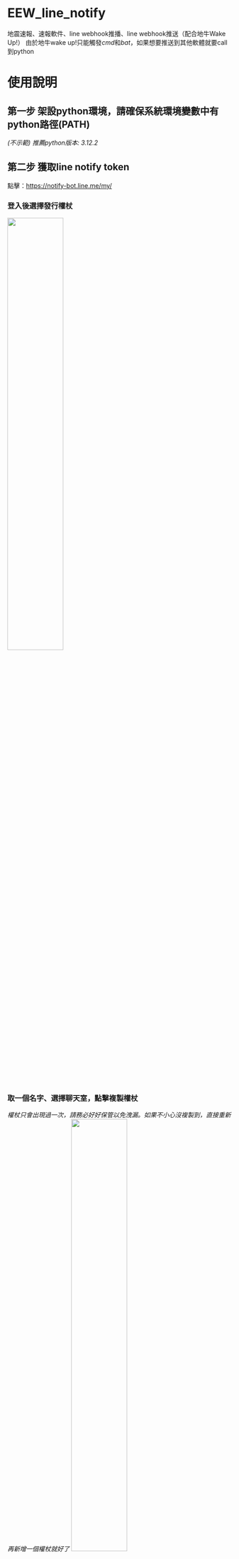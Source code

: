 # EEW_line_notify
地震速報、速報軟件、line webhook推播、line webhook推送（配合地牛Wake Up!）
由於地牛wake up!只能觸發*cmd*和*bat*，如果想要推送到其他軟體就要call到python

# 使用說明
## 第一步 架設python環境，請確保系統環境變數中有python路徑(PATH)
*(不示範)*
*推薦python版本: 3.12.2*

## 第二步 獲取line notify token
點擊：https://notify-bot.line.me/my/
### 登入後選擇發行權杖
<img src="https://user-images.githubusercontent.com/24865458/208755580-4528b3be-7822-4c0c-a9ca-95b10f9ffeb9.png" width="50%">

### 取一個名字、選擇聊天室，點擊複製權杖
*權杖只會出現過一次，請務必好好保管以免洩漏。如果不小心沒複製到，直接重新再新增一個權杖就好了*
<img src="https://user-images.githubusercontent.com/24865458/208755758-9a057691-c583-4012-bf63-9d48c711451f.png" width="50%">

## 第三步 下載zip解壓縮在想要的路徑

## 第四步 在地牛wake up!中選擇剛剛下載的earthquick.bat路徑
<img src="https://user-images.githubusercontent.com/24865458/208751019-a2ca4838-1839-4e55-9cf6-a49853e98d78.png" width="50%">

## 第五步 在line_notify.py中填入剛剛在line notify 申請的權杖
```XXXXXXXXXXXXXXXXXXXXXXXXXXXXXXXXXXXXXXXXXXX```
<img src="https://user-images.githubusercontent.com/24865458/208754014-784e5bfe-151e-46d2-ba62-eaa5f1ff1ba0.png" width="50%">

## 第六步 按自己的需求調整訊息傳送內容


## 第七步 按下地牛wake up!中的測試按鍵
*建議先在自己的聊天室測試，免得嚇到朋友了*

# 常見QA
1) 可不可以將bat和py檔案分在不同地方

> 不行，目前bat是用相對路徑寫的，請將兩個檔案維持在同一個資料夾

